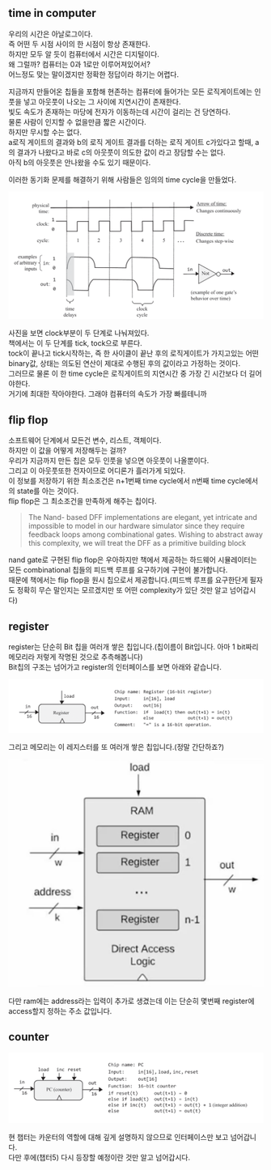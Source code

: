 ## time in computer
우리의 시간은 아날로그이다.  
즉 어떤 두 시점 사이의 한 시점이 항상 존재한다.  
하지만 모두 알 듯이 컴퓨터에서 시간은 디지털이다.  
왜 그럴까? 컴퓨터는 0과 1로만 이루어져있어서?  
어느정도 맞는 말이겠지만 정확한 정답이라 하기는 어렵다.  

지금까지 만들어온 칩들을 포함해 현존하는 컴퓨터에 들어가는 모든 로직게이트에는 인풋을 넣고 아웃풋이 나오는 그 사이에 지연시간이 존재한다.  
빛도 속도가 존재하는 마당에 전자가 이동하는데 시간이 걸리는 건 당연하다.  
물론 사람이 인지할 수 없을만큼 짧은 시간이다.  
하지만 무시할 수는 없다.  
a로직 게이트의 결과와 b의 로직 게이트 결과를 더하는 로직 게이트 c가있다고 할때, a의 결과가 나왔다고 바로 c의 아웃풋이 의도한 값이 라고 장담할 수는 없다.  
아직 b의 아웃풋은 안나왔을 수도 있기 때문이다.  

이러한 동기화 문제를 해결하기 위해 사람들은 임의의 time cycle을 만들었다.

![](./kdh_files/tick_tock.png)

사진을 보면 clock부분이 두 단계로 나눠져있다.  
책에서는 이 두 단계를 tick, tock으로 부른다.  
tock이 끝나고 tick시작하는, 즉 한 사이클이 끝난 후의 로직게이트가 가지고있는 어떤 binary값, 상태는 의도된 연산이 제대로 수행된 후의 값이라고 가정하는 것이다.  
그러므로 물론 이 한 time cycle은 로직게이트의 지연시간 중 가장 긴 시간보다 더 길어야한다.  
거기에 최대한 작아야한다. 그래야 컴퓨터의 속도가 가장 빠를테니까

## flip flop
소프트웨어 단계에서 모든건 변수, 리스트, 객체이다.  
하지만 이 값을 어떻게 저장해두는 걸까?  
우리가 지금까지 만든 칩은 모두 인풋을 넣으면 아웃풋이 나올뿐이다.  
그리고 이 아웃풋또한 전자이므로 어디론가 흘러가게 되있다.  
이 정보를 저장하기 위한 최소조건은 n+1번째 time cycle에서 n번째 time cycle에서의 state를 아는 것이다.  
flip flop은 그 최소조건을 만족하게 해주는 칩이다.

> The Nand- based DFF implementations are elegant, yet intricate and impossible to model in our hardware simulator since they require feedback loops among combinational gates. Wishing to abstract away this complexity, we will treat the DFF as a primitive building block

nand gate로 구현된 flip flop은 우아하지만 책에서 제공하는 하드웨어 시뮬레이터는 모든 combinational 칩들의 피드백 루프를 요구하기에 구현이 불가합니다.  
때문에 책에서는 flip flop을 원시 칩으로서 제공합니다.(피드백 루프를 요구한단게 필자도 정확히 무슨 말인지는 모르겠지만 또 어떤 complexity가 있단 것만 알고 넘어갑시다)

## register
register는 단순히 Bit 칩을 여러개 쌓은 칩입니다.(칩이름이 Bit입니다. 아마 1 bit짜리 메모리라 저렇게 작명된 것으로 추측해봅니다)  
Bit칩의 구조는 넘어가고 register의 인터페이스를 보면 아래와 같습니다.  

![](./kdh_files/register.png)

그리고 메모리는 이 레지스터를 또 여러개 쌓은 칩입니다.(정말 간단하죠?)  

![](./kdh_files/memory.png)

다만 ram에는 address라는 입력이 추가로 생겼는데 이는 단순히 몇번째 register에 access할지 정하는 주소 값입니다.  



## counter
![](./kdh_files/counter.png)

현 챕터는 카운터의 역할에 대해 깊게 설명하지 않으므로 인터페이스만 보고 넘어갑니다.  
다만 후에(챕터5) 다시 등장할 예정이란 것만 알고 넘어갑시다.  
